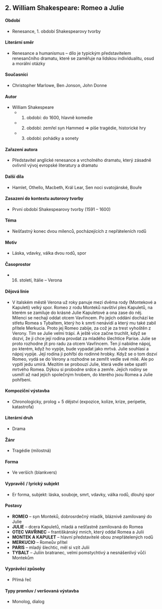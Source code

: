 ## 2. William Shakespeare: Romeo a Julie

#### Období
- Renesance, 1. období Shakespearovy tvorby

#### Literární směr
- Renesance a humanismus – dílo je typickým představitelem renesančního dramatu, které se zaměřuje na lidskou individualitu, osud a morální otázky

#### Současníci
- Christopher Marlowe, Ben Jonson, John Donne

#### Autor
- William Shakespeare  
  - 1. období: do 1600, hlavně komedie  
  - 2. období: zemřel syn Hammed => píše tragédie, historické hry  
  - 3. období: pohádky a sonety

#### Zařazení autora
- Představitel anglické renesance a vrcholného dramatu, který zásadně ovlivnil vývoj evropské literatury a dramatu

#### Další díla
- Hamlet, Othello, Macbeth, Král Lear, Sen noci svatojánské, Bouře

#### Zasazení do kontextu autorovy tvorby
- První období Shakespearovy tvorby (1591 – 1600)

#### Téma
- Nešťastný konec dvou milenců, pocházejících z nepřáteleních rodů

#### Motiv
- Láska, vdavky, válka dvou rodů, spor

#### Časoprostor
- 16. století, Itálie – Verona

#### Dějová linie
- V italském městě Verona už roky panuje mezi dvěma rody (Montekové a Kapuleti) velký spor. Romeo z rodu Monteků navštíví ples Kapuletů, na kterém se zamiluje do krásné Julie Kapuletové a ona zase do něj. Milenci se nechají oddat otcem Vavřincem. Po jejich oddání dochází ke střetu Romea s Tybaltem, který ho k smrti nenávidí a který mu také zabil přítele Merkucia. Proto jej Romeo zabije, za což je za trest vyhoštěn z Verony. Tím se Julie velmi trápí. A ještě více začne truchlit, když se dozví, že ji chce její rodina provdat za mladého šlechtice Parise. Julie se proto rozhodne jít pro radu za otcem Vavřincem. Ten jí nabídne nápoj, po kterém, když ho vypije, bude vypadat jako mrtvá. Julie souhlasí a nápoj vypije. Její rodina ji pohřbí do rodinné hrobky. Když se o tom dozví Romeo, vydá se do Verony a rozhodne se zemřít vedle své milé. Ale po vypití jedu umírá. Mezitím se probouzí Julie, která vedle sebe spatří mrtvého Romea. Dýkou si probodne srdce a zemře. Jejich rodiny se usmíří až nad jejich společným hrobem, do kterého jsou Romea a Julie pohřbeni.

#### Kompoziční výstavba
- Chronologicky, prolog + 5 dějství (expozice, kolize, krize, peripetie, katastrofa)

#### Literární druh
- Drama

#### Žánr
- Tragédie (milostná)

#### Forma
- Ve verších (blankvers)

#### Vypravěč / lyrický subjekt
- Er forma, subjekt: láska, souboje, smrt, vdavky, válka rodů, dlouhý spor

#### Postavy
- **ROMEO** – syn Monteků, dobrosrdečný mladík, bláznivě zamilovaný do Julie  
- **JULIE** – dcera Kapuletů, mladá a nešťastně zamilovaná do Romea  
- **OTEC VAVŘINEC** – františkánský mnich, který oddal Romea a Julii  
- **MONTEK A KAPULET** – hlavní představitelé obou znepřátelených rodů  
- **MERKUCIO** – Romeův přítel  
- **PARIS** – mladý šlechtic, měl si vzít Julii  
- **TYBALT** – Juliin bratranec, velmi pomstychtivý a nesnášenlivý vůči Montekům

#### Vyprávěcí způsoby
- Přímá řeč

#### Typy promluv / veršovaná výstavba
- Monolog, dialog
